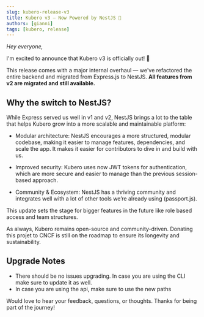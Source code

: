 ```yaml
---
slug: kubero-release-v3
title: Kubero v3 – Now Powered by NestJS 🚀
authors: [gianni]
tags: [kubero, release]
---
```

*Hey everyone,*

I'm excited to announce that Kubero v3 is officially out! 🎉

This release comes with a major internal overhaul — we've refactored the entire backend and migrated from Express.js to NestJS. **All features from v2 are migrated and still available.**

## Why the switch to NestJS?
While Express served us well in v1 and v2, NestJS brings a lot to the table that helps Kubero grow into a more scalable and maintainable platform:

- Modular architecture: NestJS encourages a more structured, modular codebase, making it easier to manage features, dependencies, and scale the app. It makes it easier for contributors to dive in and build with us.

- Improved security: Kubero uses now JWT tokens for authentication, which are more secure and easier to manage than the previous session-based approach.

- Community & Ecosystem: NestJS has a thriving community and integrates well with a lot of other tools we’re already using (passport.js).

This update sets the stage for bigger features in the future like role based access and team structures.

As always, Kubero remains open-source and community-driven. Donating this projet to CNCF is still on the roadmap to ensure its longevity and sustainability.

## Upgrade Notes
- There should be no issues upgrading. In case you are using the CLI make sure to update it as well.
- In case you are using the api, make sure to use the new paths

Would love to hear your feedback, questions, or thoughts. Thanks for being part of the journey!